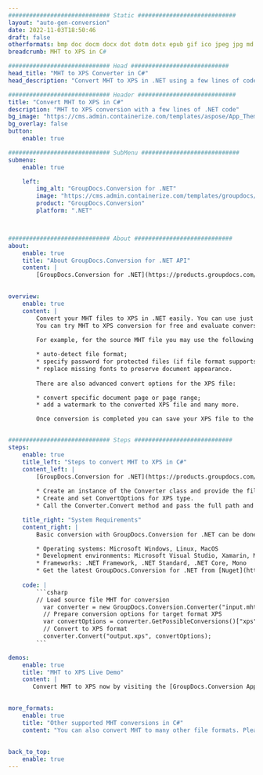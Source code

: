 ```yaml
---
############################# Static ############################
layout: "auto-gen-conversion"
date: 2022-11-03T18:50:46
draft: false
otherformats: bmp doc docm docx dot dotm dotx epub gif ico jpeg jpg md odt ott pdf png psd rtf tex tif tiff txt xps
breadcrumb: MHT to XPS in C#

############################# Head ############################
head_title: "MHT to XPS Converter in C#"
head_description: "Convert MHT to XPS in .NET using a few lines of code. Use the GroupDocs Document Conversion API to convert over 160 file formats."

############################# Header ############################
title: "Convert MHT to XPS in C#"
description: "MHT to XPS conversion with a few lines of .NET code"
bg_image: "https://cms.admin.containerize.com/templates/aspose/App_Themes/V3/images/bg/header1.png"
bg_overlay: false
button:
    enable: true

############################# SubMenu ############################
submenu:
    enable: true

    left:
        img_alt: "GroupDocs.Conversion for .NET"
        image: "https://cms.admin.containerize.com/templates/groupdocs/images/product-logos/90x90-noborder/groupdocs-conversion-net.png"
        product: "GroupDocs.Conversion"
        platform: ".NET"



############################# About ############################
about:
    enable: true
    title: "About GroupDocs.Conversion for .NET API"
    content: |
        [GroupDocs.Conversion for .NET](https://products.groupdocs.com/conversion/net/) can be used to convert Microsoft Word, Excel, PowerPoint, PDF, Visio and other formats. GroupDocs.Conversion is a standalone API that is suitable for back-end and internal systems where high performance is required. It does not depend on any software such as Microsoft or Open Office.
    

overview:
    enable: true
    content: |
        Convert your MHT files to XPS in .NET easily. You can use just a couple of C# code lines in any platform of your choice like - Windows, Linux, macOS.
        You can try MHT to XPS conversion for free and evaluate conversion results quality.  Along with simple file conversion scenarios you can try more advanced options for loading source MHT file and for saving output XPS result. 
        
        For example, for the source MHT file you may use the following load options:

        * auto-detect file format;
        * specify password for protected files (if file format supports it);
        * replace missing fonts to preserve document appearance.
        
        There are also advanced convert options for the XPS file:

        * convert specific document page or page range;
        * add a watermark to the converted XPS file and many more.

        Once conversion is completed you can save your XPS file to the local file path or any third-party storage like FTP, Amazon S3, Google Drive, Dropbox etc. Please note - to convert MHT to XPS there is no need for any additional software installed - like MS Office, Open Office, Adobe Acrobat Reader etc.


############################# Steps ############################
steps:
    enable: true
    title_left: "Steps to convert MHT to XPS in C#"
    content_left: |
        [GroupDocs.Conversion for .NET](https://products.groupdocs.com/conversion/net/) makes it easy for developers to convert a MHT file to XPS with a few lines of code.
        
        * Create an instance of the Converter class and provide the file MHT with the full path
        * Create and set ConvertOptions for XPS type.
        * Call the Converter.Convert method and pass the full path and format (XPS) as a parameter

    title_right: "System Requirements"
    content_right: |
        Basic conversion with GroupDocs.Conversion for .NET can be done in just a few simple steps. Our APIs are supported on all major platforms and operating systems. Before executing the code below, make sure you have the following prerequisites installed on your system.

        * Operating systems: Microsoft Windows, Linux, MacOS
        * Development environments: Microsoft Visual Studio, Xamarin, MonoDevelop
        * Frameworks: .NET Framework, .NET Standard, .NET Core, Mono
        * Get the latest GroupDocs.Conversion for .NET from [Nuget](https://www.nuget.org/packages/groupdocs.conversion)
         
    code: |
        ```csharp    
        // Load source file MHT for conversion
          var converter = new GroupDocs.Conversion.Converter("input.mht");
          // Prepare conversion options for target format XPS
          var convertOptions = converter.GetPossibleConversions()["xps"].ConvertOptions;
          // Convert to XPS format
          converter.Convert("output.xps", convertOptions);
        ```

demos:
    enable: true
    title: "MHT to XPS Live Demo"
    content: |
       Convert MHT to XPS now by visiting the [GroupDocs.Conversion App](https://products.groupdocs.app/conversion/family) website. Online demo has the following advantages
          

more_formats:
    enable: true
    title: "Other supported MHT conversions in C#"
    content: "You can also convert MHT to many other file formats. Please see the list below."
       
       
back_to_top:
    enable: true
---
```

